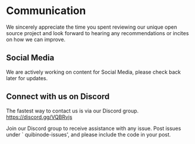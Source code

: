 # Communication

We sincerely appreciate the time you spent reviewing our unique open source project and look forward to hearing any recommendations or incites on how we can improve.

## Social Media

We are actively working on content for Social Media, please check back later for updates. 

## Connect with us on Discord

The fastest way to contact us is via our Discord group.  
https://discord.gg/VQBRvjs

Join our Discord group to receive assistance with any issue. Post issues under ` quibinode-issues', and please include the code in your post.

